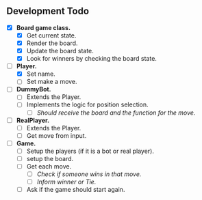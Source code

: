 ## Development Todo

- [X] **Board game class.**
  - [X] Get current state.
  - [X] Render the board.
  - [X] Update the board state.
  - [X] Look for winners by checking the board state.
- [ ] **Player.**
  - [X] Set name.
  - [ ] Set make a move.
- [ ] **DummyBot.**
  - [ ] Extends the Player.
  - [ ] Implements the logic for position selection.
    - [ ] _Should receive the board and the function for the move._

- [ ] **RealPlayer.**
  - [ ] Extends the Player.
  - [ ] Get move from input.
- [ ] **Game.**
  - [ ] Setup the players (if it is a bot or real player).
  - [ ] setup the board.
  - [ ] Get each move.
    - [ ] _Check if someone wins in that move._
    - [ ] _Inform winner or Tie._
  - [ ] Ask if the game should start again.
